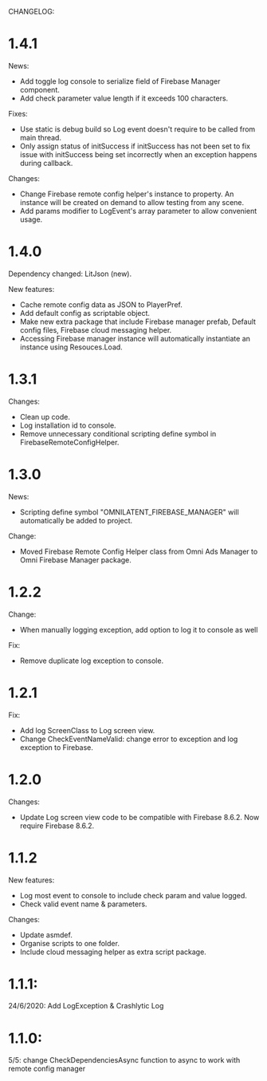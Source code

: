CHANGELOG:

# 1.4.1

News:
- Add toggle log console to serialize field of Firebase Manager component.
- Add check parameter value length if it exceeds 100 characters.

Fixes:
- Use static is debug build so Log event doesn't require to be called from main thread.
- Only assign status of initSuccess if initSuccess has not been set to fix issue with initSuccess being set incorrectly when an exception happens during callback.

Changes:
- Change Firebase remote config helper's instance to property. An instance will be created on demand to allow testing from any scene.
- Add params modifier to LogEvent's array parameter to allow convenient usage.

# 1.4.0

Dependency changed: LitJson (new).

New features:
- Cache remote config data as JSON to PlayerPref.
- Add default config as scriptable object.
- Make new extra package that include Firebase manager prefab, Default config files, Firebase cloud messaging helper.
- Accessing Firebase manager instance will automatically instantiate an instance using Resouces.Load.

# 1.3.1
Changes:
- Clean up code. 
- Log installation id to console.
- Remove unnecessary conditional scripting define symbol in FirebaseRemoteConfigHelper.

# 1.3.0
News:
- Scripting define symbol "OMNILATENT_FIREBASE_MANAGER" will automatically be added to project.

Change:
- Moved Firebase Remote Config Helper class from Omni Ads Manager to Omni Firebase Manager package.

# 1.2.2
Change:
- When manually logging exception, add option to log it to console as well

Fix:
- Remove duplicate log exception to console.

# 1.2.1
Fix:
- Add log ScreenClass to Log screen view.
- Change CheckEventNameValid: change error to exception and log exception to Firebase.

# 1.2.0
Changes:
- Update Log screen view code to be compatible with Firebase 8.6.2.
Now require Firebase 8.6.2.

# 1.1.2
New features:
- Log most event to console to include check param and value logged.
- Check valid event name & parameters.

Changes:
- Update asmdef.
- Organise scripts to one folder.
- Include cloud messaging helper as extra script package.

# 1.1.1: 
24/6/2020: Add LogException & Crashlytic Log

# 1.1.0: 
5/5: change CheckDependenciesAsync function to async to work with remote config manager
